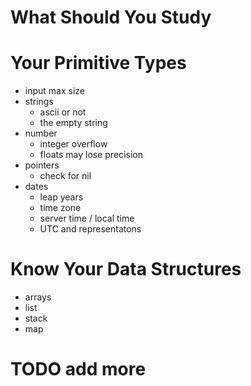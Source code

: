 
# What Should You Study

	
#  Your Primitive Types 
- input max size
- strings 
	- ascii or not 
	- the empty string
- number
	- integer overflow
	- floats may lose precision 
- pointers 
	- check for nil
- dates
	- leap years
	- time zone
	- server time / local time
	- UTC and representatons

# Know Your Data Structures 
- arrays 
- list 
- stack 
- map 



# TODO add more
